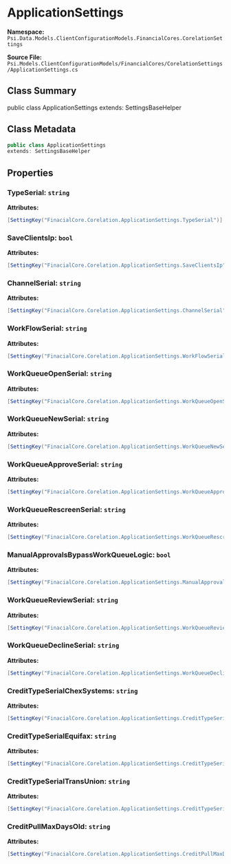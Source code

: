 # ApplicationSettings

**Namespace:** `Psi.Data.Models.ClientConfigurationModels.FinancialCores.CorelationSettings`

**Source File:** `Psi.Models.ClientConfigurationModels/FinancialCores/CorelationSettings/ApplicationSettings.cs`

## Class Summary

public class ApplicationSettings
extends: SettingsBaseHelper

## Class Metadata

```typescript
public class ApplicationSettings
extends: SettingsBaseHelper
```

## Properties

### TypeSerial: `string`

**Attributes:**
```csharp
[SettingKey("FinacialCore.Corelation.ApplicationSettings.TypeSerial")]
```

### SaveClientsIp: `bool`

**Attributes:**
```csharp
[SettingKey("FinacialCore.Corelation.ApplicationSettings.SaveClientsIp")]
```

### ChannelSerial: `string`

**Attributes:**
```csharp
[SettingKey("FinacialCore.Corelation.ApplicationSettings.ChannelSerial")]
```

### WorkFlowSerial: `string`

**Attributes:**
```csharp
[SettingKey("FinacialCore.Corelation.ApplicationSettings.WorkFlowSerial")]
```

### WorkQueueOpenSerial: `string`

**Attributes:**
```csharp
[SettingKey("FinacialCore.Corelation.ApplicationSettings.WorkQueueOpenSerial")]
```

### WorkQueueNewSerial: `string`

**Attributes:**
```csharp
[SettingKey("FinacialCore.Corelation.ApplicationSettings.WorkQueueNewSerial")]
```

### WorkQueueApproveSerial: `string`

**Attributes:**
```csharp
[SettingKey("FinacialCore.Corelation.ApplicationSettings.WorkQueueApproveSerial")]
```

### WorkQueueRescreenSerial: `string`

**Attributes:**
```csharp
[SettingKey("FinacialCore.Corelation.ApplicationSettings.WorkQueueRescreenSerial")]
```

### ManualApprovalsBypassWorkQueueLogic: `bool`

**Attributes:**
```csharp
[SettingKey("FinacialCore.Corelation.ApplicationSettings.ManualApprovalsBypassWorkQueueLogic")]
```

### WorkQueueReviewSerial: `string`

**Attributes:**
```csharp
[SettingKey("FinacialCore.Corelation.ApplicationSettings.WorkQueueReviewSerial")]
```

### WorkQueueDeclineSerial: `string`

**Attributes:**
```csharp
[SettingKey("FinacialCore.Corelation.ApplicationSettings.WorkQueueDeclineSerial")]
```

### CreditTypeSerialChexSystems: `string`

**Attributes:**
```csharp
[SettingKey("FinacialCore.Corelation.ApplicationSettings.CreditTypeSerialChexSystems")]
```

### CreditTypeSerialEquifax: `string`

**Attributes:**
```csharp
[SettingKey("FinacialCore.Corelation.ApplicationSettings.CreditTypeSerialEquifax")]
```

### CreditTypeSerialTransUnion: `string`

**Attributes:**
```csharp
[SettingKey("FinacialCore.Corelation.ApplicationSettings.CreditTypeSerialTransUnion")]
```

### CreditPullMaxDaysOld: `string`

**Attributes:**
```csharp
[SettingKey("FinacialCore.Corelation.ApplicationSettings.CreditPullMaxDaysOld")]
```
